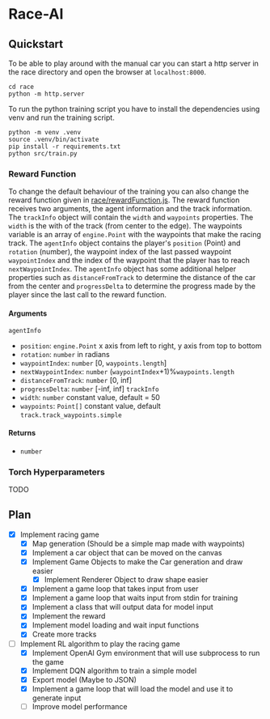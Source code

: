 # Race-AI

## Quickstart

To be able to play around with the manual car you can start a http server in
the race directory and open the browser at `localhost:8000`.

```console
cd race
python -m http.server
```

To run the python training script you have to install the dependencies using
venv and run the training script.

```console
python -m venv .venv
source .venv/bin/activate
pip install -r requirements.txt
python src/train.py
```

### Reward Function

To change the default behaviour of the training you can also change the reward function given in [race/rewardFunction.js](race/rewardFunction.js). The reward function receives two arguments, the agent information and the track information.
The `trackInfo` object will contain the `width` and `waypoints` properties. The `width` is the with of the track (from center to the edge). The waypoints variable is an array of `engine.Point` with the waypoints that make the racing track.
The `agentInfo` object contains the player's `position` (Point) and `rotation` (number), the waypoint index of the last passed waypoint `waypointIndex` and the index of the waypoint that the player has to reach `nextWaypointIndex`. The `agentInfo` object has some additional helper properties such as `distanceFromTrack` to determine the distance of the car from the center and `progressDelta` to determine the progress made by the player since the last call to the reward function.

#### Arguments

`agentInfo`
- `position`: `engine.Point` x axis from left to right, y axis from top to bottom
- `rotation`: `number` in radians
- `waypointIndex`: `number` \[0, `waypoints.length`\]
- `nextWaypointIndex`: `number` \(`waypointIndex`+1\)%`waypoints.length`
- `distanceFromTrack`: `number` \[0, inf\]
- `progressDelta`: `number` \[-inf, inf\]
`trackInfo`
- `width`: `number` constant value, default = 50
- `waypoints`: `Point[]` constant value, default `track.track_waypoints.simple`

#### Returns 

- `number`

### Torch Hyperparameters

TODO

## Plan

- [X] Implement racing game
    - [X] Map generation (Should be a simple map made with waypoints)
    - [X] Implement a car object that can be moved on the canvas
    - [X] Implement Game Objects to make the Car generation and draw easier
        - [X] Implement Renderer Object to draw shape easier
    - [X] Implement a game loop that takes input from user
    - [X] Implement a game loop that waits input from stdin for training
    - [X] Implement a class that will output data for model input
    - [X] Implement the reward
    - [X] Implement model loading and wait input functions
    - [X] Create more tracks
- [ ] Implement RL algorithm to play the racing game
    - [X] Implement OpenAI Gym environment that will use subprocess to run the game
    - [X] Implement DQN algorithm to train a simple model
    - [X] Export model (Maybe to JSON)
    - [X] Implement a game loop that will load the model and use it to generate input
    - [ ] Improve model performance
